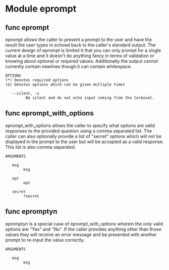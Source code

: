 # Module eprompt


## func eprompt

eprompt allows the caller to present a prompt to the user and have the result the user types in echoed back to the
caller's standard output. The current design of eprompt is limited it that you can only prompt for a single value at
a time and it doesn't do anything fancy in terms of validation or knowing about optional or required values. Additionally
the output cannot currently contain newlines though it can contain whitespace.

```Groff
OPTIONS
(*) Denotes required options
(&) Denotes options which can be given multiple times

   --silent, -s
         Be silent and do not echo input coming from the terminal.

```

## func eprompt_with_options

eprompt_with_options allows the caller to specify what options are valid responses to the provided question using a
comma separated list. The caller can also optionally provide a list of "secret" options which will not be displayed in
the prompt to the user but will be accepted as a valid response. This list is also comma separated.

```Groff
ARGUMENTS

   msg
        msg

   opt
        opt

   secret
        ?secret

```

## func epromptyn

epromptyn is a special case of eprompt_with_options wherein the only valid options are "Yes" and "No". If the caller
provides anything other than those values they will receive an error message and be presented with another prompt to
re-input the value correctly.

```Groff
ARGUMENTS

   msg
        msg

```
